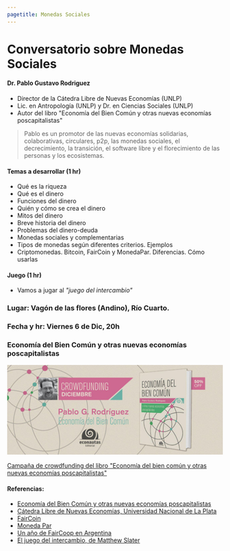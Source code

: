 ```yaml
---
pagetitle: Monedas Sociales
---
```


# Conversatorio sobre Monedas Sociales

#### Dr. Pablo Gustavo Rodriguez
- Director de la Cátedra Libre de Nuevas Economías (UNLP)
- Lic. en Antropología (UNLP) y Dr. en Ciencias Sociales (UNLP)
- Autor del libro "Economía del Bien Común y otras nuevas economías poscapitalistas"

> Pablo es un promotor de las nuevas economías solidarias, colaborativas, circulares, p2p, las monedas sociales, el decrecimiento, la transición, el software libre y el florecimiento de las personas y los ecosistemas.

#### Temas a desarrollar (1 hr)

* Qué es la riqueza
* Qué es el dinero
* Funciones del dinero
* Quién y cómo se crea el dinero
* Mitos del dinero
* Breve historia del dinero
* Problemas del dinero-deuda
* Monedas sociales y complementarias
* Tipos de monedas según diferentes criterios. Ejemplos
* Criptomonedas. Bitcoin, FairCoin y MonedaPar. Diferencias. Cómo usarlas

#### Juego (1 hr)

* Vamos a jugar al *"juego del intercambio"*

### Lugar: Vagón de las flores (Andino), Río Cuarto.
### Fecha y hr: Viernes 6 de Dic, 20h

### Economía del Bien Común y otras nuevas economías poscapitalistas

![](img/libro.jpg)

[Campaña de crowdfunding del libro "Economía del bien común y otras nuevas economías poscapitalistas"](https://econautaseditorial.com/productos/economia-del-bien-comun/)

#### Referencias:

- [Economía del Bien Común y otras nuevas economías poscapitalistas](https://econautaseditorial.com/productos/economia-del-bien-comun/)
- [Cátedra Libre de Nuevas Economías, Universidad Nacional de La Plata](https://clineunlp.wordpress.com)
- [FairCoin](https://fair-coin.org/es)
- [Moneda Par](https://www.monedapar.com.ar)
- [Un año de FairCoop en Argentina](https://clineunlp.wordpress.com/2019/01/02/un-ano-de-faircoop-en-argentina/)
- [El juego del intercambio, de Matthew Slater](https://gopacifia.org/el-juego-del-intercambio/)
